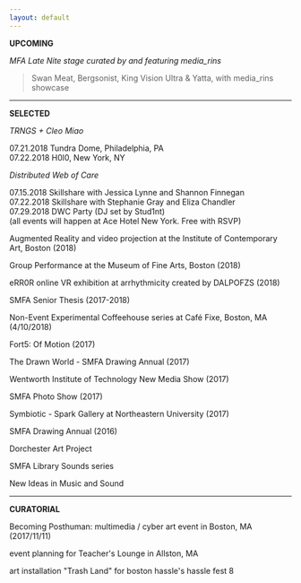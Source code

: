```yaml
---
layout: default
---
```

>>>
__UPCOMING__  

*MFA Late Nite stage curated by and featuring media_rins*
> Swan Meat, Bergsonist, King Vision Ultra & Yatta, with media_rins showcase

___

>>>
__SELECTED__

*TRNGS + Cleo Miao*
>
07.21.2018 Tundra Dome, Philadelphia, PA  
07.22.2018 H0l0, New York, NY  

*Distributed Web of Care*
>
07.15.2018 Skillshare with Jessica Lynne and Shannon Finnegan  
07.22.2018 Skillshare with Stephanie Gray and Eliza Chandler  
07.29.2018 DWC Party (DJ set by Stud1nt)  
(all events will happen at Ace Hotel New York. Free with RSVP)  

Augmented Reality and video projection at the Institute of Contemporary Art, Boston (2018)

Group Performance at the Museum of Fine Arts, Boston (2018)

eRR0R online VR exhibition at arrhythmicity created by DALPOFZS (2018)

SMFA Senior Thesis (2017-2018)

Non-Event Experimental Coffeehouse series at Café Fixe, Boston, MA (4/10/2018)

Fort5: Of Motion (2017)

The Drawn World - SMFA Drawing Annual (2017)

Wentworth Institute of Technology New Media Show (2017)

SMFA Photo Show (2017)

Symbiotic - Spark Gallery at Northeastern University (2017)

SMFA Drawing Annual (2016)

Dorchester Art Project

SMFA Library Sounds series

New Ideas in Music and Sound

___
>>>
__CURATORIAL__

Becoming Posthuman: multimedia / cyber art event in Boston, MA (2017/11/11)

event planning for Teacher's Lounge in Allston, MA

art installation "Trash Land" for boston hassle's hassle fest 8

